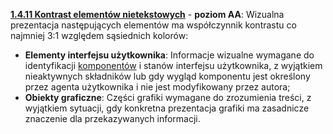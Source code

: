 [**1.4.11 Kontrast elementów nietekstowych**](https://wcag.lepszyweb.pl/#non-text-contrast) - **poziom AA**: Wizualna prezentacja następujących elementów ma współczynnik kontrastu co najmniej 3:1 względem sąsiednich kolorów:

 - **Elementy interfejsu użytkownika**: Informacje wizualne wymagane do identyfikacji <a href="#" data-toggle="tooltip" data-original-title="{{site.data.glossary.komponent_interfejsu_uzytkownika | strip_html | replace: '*', ''}}">komponentów</a> i stanów interfejsu użytkownika, z wyjątkiem nieaktywnych składników lub gdy wygląd komponentu jest określony przez agenta użytkownika i nie jest modyfikowany przez autora;
 - **Obiekty graficzne**: Części grafiki wymagane do zrozumienia treści, z wyjątkiem sytuacji, gdy konkretna prezentacja grafiki ma zasadnicze znaczenie dla przekazywanych informacji.
